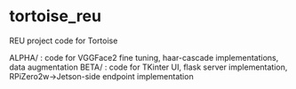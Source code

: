 # tortoise_reu
REU project code for Tortoise 


ALPHA/ : 
  code for VGGFace2 fine tuning, haar-cascade implementations, data augmentation
BETA/  :
  code for TKinter UI, flask server implementation, RPiZero2w->Jetson-side endpoint implementation 

